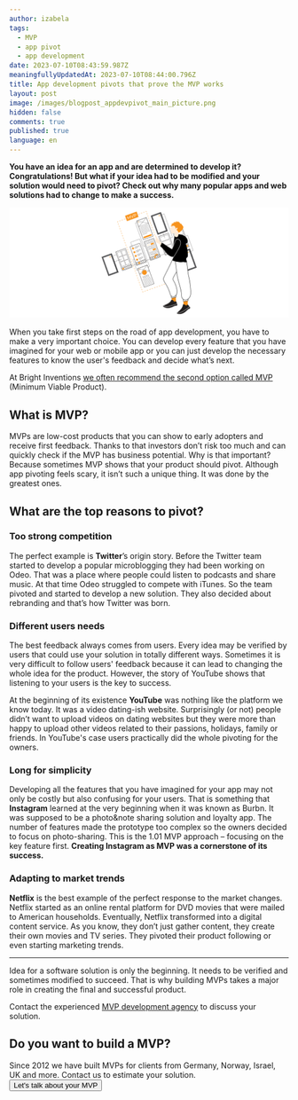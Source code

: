 ```yaml
---
author: izabela
tags:
  - MVP
  - app pivot
  - app development
date: 2023-07-10T08:43:59.987Z
meaningfullyUpdatedAt: 2023-07-10T08:44:00.796Z
title: App development pivots that prove the MVP works
layout: post
image: /images/blogpost_appdevpivot_main_picture.png
hidden: false
comments: true
published: true
language: en
---
```

**You have an idea for an app and are determined to develop it? Congratulations! But what if your idea had to be modified and your solution would need to pivot? Check out why many popular apps and web solutions had to change to make a success.** <br/>

![App pivots MVP](/images/blogpost_www_iza_appdevpivot.png)

When you take first steps on the road of app development, you have to make a very important choice. You can develop every feature that you have imagined for your web or mobile app or you can just develop the necessary features to know the user's feedback and decide what’s next. 

At Bright Inventions [we often recommend the second option called MVP](/blog/4-things-we-love-about-building-mvps) (Minimum Viable Product). 

## What is MVP?

MVPs are low-cost products that you can show to early adopters and receive first feedback. Thanks to that investors don’t risk too much and can quickly check if the MVP has business potential. Why is that important? Because sometimes MVP shows that your product should pivot. Although app pivoting feels scary, it isn’t such a unique thing. It was done by the greatest ones.

<EbookDynamic sectionTitle='Dive into MVP development now' ebookName='From-MVP-to-a-Final-Product.pdf' ebookDescription='Discover how an MVP can help you validate your app idea without breaking the bank. Ease your pivot using MVP.' ebookImage='/images/mvp_ebook_cover.png' ebookAlt='MVP guide cover' />

## What are the top reasons to pivot?

### Too strong competition

The perfect example is **Twitter**’s origin story. Before the Twitter team started to develop a popular microblogging they had been working on Odeo. That was a place where people could listen to podcasts and share music. At that time Odeo struggled to compete with iTunes. So the team pivoted and started to develop a new solution. They also decided about rebranding and that’s how Twitter was born.

### Different users needs

The best feedback always comes from users. Every idea may be verified by users that could use your solution in totally different ways. Sometimes it is very difficult to follow users' feedback because it can lead to changing the whole idea for the product. However, the story of YouTube shows that listening to your users is the key to success.

At the beginning of its existence **YouTube** was nothing like the platform we know today. It was a video dating-ish website. Surprisingly (or not) people didn’t want to upload videos on dating websites but they were more than happy to upload other videos related to their passions, holidays, family or friends. In YouTube's case users practically did the whole pivoting for the owners.

### Long for simplicity

Developing all the features that you have imagined for your app may not only be costly but also confusing for your users. That is something that **Instagram** learned at the very beginning when it was known as Burbn. It was supposed to be a photo&note sharing solution and loyalty app. The number of features made the prototype too complex so the owners decided to focus on photo-sharing. This is the 1.01 MVP approach – focusing on the key feature first. **Creating Instagram as MVP was a cornerstone of its success.**

### Adapting to market trends

**Netflix** is the best example of the perfect response to the market changes. Netflix started as an online rental platform for DVD movies that were mailed to American households. Eventually, Netflix transformed into a digital content service. As you know, they don’t just gather content, they create their own movies and TV series. They pivoted their product following or even starting marketing trends.

- - -

Idea for a software solution is only the beginning. It needs to be verified and sometimes modified to succeed. That is why building MVPs takes a major role in creating the final and successful product. 

Contact the experienced [MVP development agency](/our-areas/mvp-development) to discuss your solution.

<div class='block-button'><h2>Do you want to build a MVP?</h2><div>Since 2012 we have built MVPs for clients from Germany, Norway, Israel, UK and more. Contact us to estimate your solution.</div><a href="/start-project"><button>Let's talk about your MVP</button></a></div>